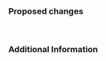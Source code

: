 <!-- If this is your first time contributing to the project, please check the project's contribution guidelines: (https://github.com/PeruibeTEC/Mobile/blob/main/.github/CONTRIBUTING.md) -->

<!-- Pull Requests with languages ​​other than English will be disregarded and closed -->

<!-- If possible, complete all pull request sections. Do not remove any sections, if you have nothing to put, leave the section blank -->

### **Proposed changes**
<!-- Describe here the changes made to the project, including your justifications for making such changes -->

<!-- If you are correcting an existing problem, please include: "Fixes #[issue_number]" -->
<br>

### **Additional Information**

<!-- In this space you can add any other information about PR -->

<!-- Screenshots, contexts, concepts or code snippets are a good addition to this space -->
